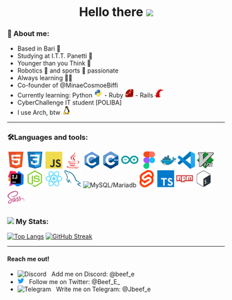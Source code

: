<h1 align="center">Hello there <img src="https://media.giphy.com/media/hvRJCLFzcasrR4ia7z/giphy.gif" width="30px"/></h1>

### :mag_right: About me:
- Based in Bari 📍
- Studying at I.T.T. Panetti 🏫
- Younger than you Think 👶
- Robotics :mechanical_arm: and sports :person_fencing: passionate
- Always learning :man_technologist:
- Co-founder of @MinaeCosmoeBiffi
- Currently learning: Python <img src="https://github.com/devicons/devicon/blob/master/icons/python/python-original.svg" title="Python" alt="Python" width="20" height="20"/> - Ruby <img src="https://github.com/devicons/devicon/blob/master/icons/ruby/ruby-original.svg" title="Ruby" alt="Ruby" width="20" height="20"/> - Rails <img src="https://github.com/devicons/devicon/blob/master/icons/rails/rails-plain.svg" title="Rails" alt="Rails" width="20" height="20"/>
- CyberChallenge IT student [POLIBA]
- I use Arch, btw <img src="https://github.com/devicons/devicon/blob/master/icons/linux/linux-original.svg" title="Linux" alt="Linux" width="20" height="20"/>

---
### 🛠️Languages and tools:
<div>

<img src="https://github.com/devicons/devicon/blob/master/icons/html5/html5-original.svg" height="40" width="40" alt="HTML" title="HTML"/>
<img src="https://github.com/devicons/devicon/blob/master/icons/css3/css3-original.svg" height="40" width="40" alt="CSS" title="CSS"/>
<img src="https://github.com/devicons/devicon/blob/master/icons/javascript/javascript-original.svg" height="40" width="40" alt="JavaScript" title="JavaScript"/>
<img src="https://github.com/devicons/devicon/blob/master/icons/java/java-plain.svg" title="Java" alt="Java" width="40" height="40"/>
<img src="https://github.com/devicons/devicon/blob/master/icons/c/c-original.svg" title="C" alt="C" width="40" height="40"/>
<img src="https://github.com/devicons/devicon/blob/master/icons/cplusplus/cplusplus-original.svg" title="C plus plus" alt="C plus plus" width="40" height="40"/>
<img src="https://github.com/devicons/devicon/blob/master/icons/arduino/arduino-original.svg" title="Arduino" alt="Arduino" width="40" height="40"/>
<img src="https://github.com/devicons/devicon/blob/master/icons/figma/figma-original.svg" title="Figma" alt="Figma" width="40" height="40"/>
<img src="https://github.com/devicons/devicon/blob/master/icons/docker/docker-original.svg" title="Docker" alt="Docker" width="40" height="40"/>
<img src="https://github.com/devicons/devicon/blob/master/icons/vscode/vscode-original.svg" title="VSCode" alt="VSCode" width="40" height="40"/>
<img src="https://github.com/devicons/devicon/blob/master/icons/vim/vim-original.svg" title="Vim" alt="Vim" width="40" height="40"/>
<img src="https://github.com/devicons/devicon/blob/master/icons/intellij/intellij-original.svg" title="Intellij" alt="Intellij" width="40" height="40"/>
<img src="https://raw.githubusercontent.com/devicons/devicon/1119b9f84c0290e0f0b38982099a2bd027a48bf1/icons/nodejs/nodejs-original.svg" title="NodeJS" alt="NodeJS" width="40" height="40"/>
<img src="https://github.com/devicons/devicon/blob/master/icons/react/react-original.svg" title="React" alt="React" width="40" height="40"/>
<img src="https://github.com/devicons/devicon/blob/master/icons/mysql/mysql-original.svg" title="MySQL/Mariadb" alt="MySQL/Mariadb" width="40" height="40"/>
<img src="https://mariadb.com/wp-content/uploads/2019/11/mariadb-logo-vertical_blue.svg" title="MySQL/Mariadb" alt="MySQL/Mariadb" width="40" height="40"/>
<img src="https://github.com/devicons/devicon/blob/master/icons/svelte/svelte-original.svg" title="Svelte" alt="Svelte" width="40" height="40"/>
<img src="https://github.com/devicons/devicon/blob/master/icons/typescript/typescript-plain.svg" title="TypeScript" alt="TypeScript" width="40" height="40"/>
<img src="https://github.com/devicons/devicon/blob/master/icons/npm/npm-original-wordmark.svg" title="npm" alt="npm" width="40" height="40"/>
<img src="https://github.com/devicons/devicon/blob/master/icons/bash/bash-original.svg" title="Bash" alt="Bash" width="40" height="40"/>
<img src="https://github.com/devicons/devicon/blob/master/icons/sass/sass-original.svg" title="Sass" alt="Sass" width="40" height="40"/>



</div>

### <img src="https://media.giphy.com/media/lT4pm6CAFHJ46yDKQB/giphy.gif" width="40px"/> My Stats:
[![Top Langs](https://github-readme-stats.vercel.app/api/top-langs/?username=beef-e&hide=python&theme=transparent&count_private=false&layout=compact&hide_border=true&title_color=70a5fd)](https://github.com/anuraghazra/github-readme-stats)
[![GitHub Streak](http://github-readme-streak-stats.herokuapp.com?user=beef-e&theme=tokyonight_duo&hide_border=true&date_format=j%20M%5B%20Y%5D)](https://git.io/streak-stats)

---

#### Reach me out!
- <img src="https://logodownload.org/wp-content/uploads/2017/11/discord-logo-1-1.png" title="Discord" alt="Discord" width="15" height="15"/> &nbsp; Add me on Discord: @beef_e
- <img src="https://github.com/devicons/devicon/blob/master/icons/twitter/twitter-original.svg" title="Twitter" alt="Twitter" width="15" height="15"/> &nbsp; Follow me on Twitter: @Beef_E_
- <img src="https://upload.wikimedia.org/wikipedia/commons/thumb/8/83/Telegram_2019_Logo.svg/1200px-Telegram_2019_Logo.svg.png" title="Telegram" alt="Telegram" width="15" height="15"/> &nbsp; Write me on Telegram: @Jbeef_e

<!--
**beef-e/beef-e** is a ✨ _special_ ✨ repository because its `README.md` (this file) appears on your GitHub profile.

Here are some ideas to get you started:

- 🔭 I’m currently working on ...
- 🌱 I’m currently learning ...
- 👯 I’m looking to collaborate on ...
- 🤔 I’m looking for help with ...
- 💬 Ask me about ...
- 📫 How to reach me: ...
- 😄 Pronouns: ...
- ⚡ Fun fact: ...
-->
